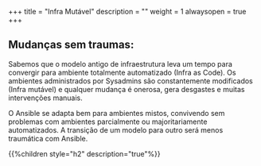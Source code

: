 +++
title = "Infra Mutável"
description = ""
weight = 1
alwaysopen = true
+++

## Mudanças sem traumas:

Sabemos que o modelo antigo de infraestrutura leva um tempo para convergir para ambiente totalmente automatizado (Infra as Code). Os ambientes administrados por Sysadmins são constantemente modificados (Infra mutável) e qualquer mudança é onerosa, gera desgastes e muitas intervenções manuais.

O Ansible se adapta bem para ambientes mistos, convivendo sem problemas com ambientes parcialmente ou majoritariamente automatizados. A transição de um modelo para outro será menos traumática com Ansible.

{{%children style="h2" description="true"%}}
